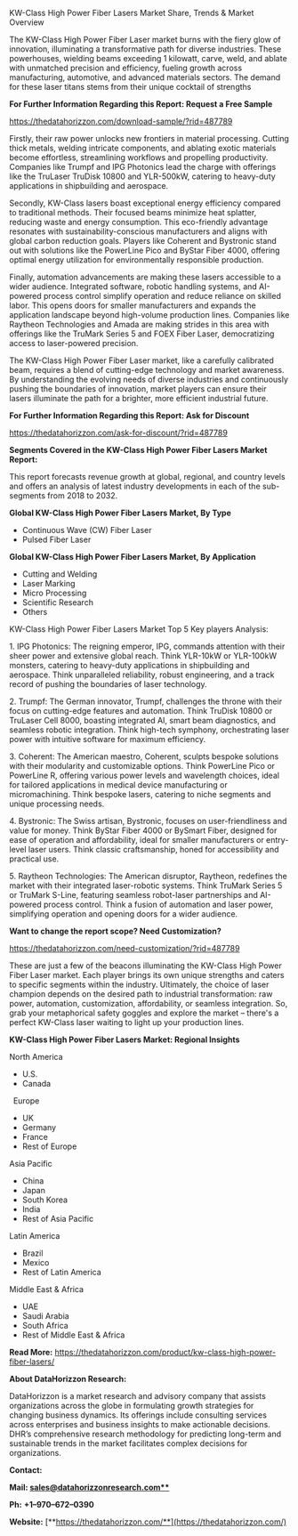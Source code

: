 ﻿KW-Class High Power Fiber Lasers Market Share, Trends & Market Overview

The KW-Class High Power Fiber Laser market burns with the fiery glow of innovation, illuminating a transformative path for diverse industries. These powerhouses, wielding beams exceeding 1 kilowatt, carve, weld, and ablate with unmatched precision and efficiency, fueling growth across manufacturing, automotive, and advanced materials sectors. The demand for these laser titans stems from their unique cocktail of strengths

**For Further Information Regarding this Report: Request a Free Sample**	

<https://thedatahorizzon.com/download-sample/?rid=487789>

Firstly, their raw power unlocks new frontiers in material processing. Cutting thick metals, welding intricate components, and ablating exotic materials become effortless, streamlining workflows and propelling productivity. Companies like Trumpf and IPG Photonics lead the charge with offerings like the TruLaser TruDisk 10800 and YLR-500kW, catering to heavy-duty applications in shipbuilding and aerospace.

Secondly, KW-Class lasers boast exceptional energy efficiency compared to traditional methods. Their focused beams minimize heat splatter, reducing waste and energy consumption. This eco-friendly advantage resonates with sustainability-conscious manufacturers and aligns with global carbon reduction goals. Players like Coherent and Bystronic stand out with solutions like the PowerLine Pico and ByStar Fiber 4000, offering optimal energy utilization for environmentally responsible production.

Finally, automation advancements are making these lasers accessible to a wider audience. Integrated software, robotic handling systems, and AI-powered process control simplify operation and reduce reliance on skilled labor. This opens doors for smaller manufacturers and expands the application landscape beyond high-volume production lines. Companies like Raytheon Technologies and Amada are making strides in this area with offerings like the TruMark Series 5 and FOEX Fiber Laser, democratizing access to laser-powered precision.

The KW-Class High Power Fiber Laser market, like a carefully calibrated beam, requires a blend of cutting-edge technology and market awareness. By understanding the evolving needs of diverse industries and continuously pushing the boundaries of innovation, market players can ensure their lasers illuminate the path for a brighter, more efficient industrial future.

**For Further Information Regarding this Report: Ask for Discount**	

<https://thedatahorizzon.com/ask-for-discount/?rid=487789>

**Segments Covered in the KW-Class High Power Fiber Lasers Market Report:**

This report forecasts revenue growth at global, regional, and country levels and offers an analysis of latest industry developments in each of the sub-segments from 2018 to 2032.

**Global KW-Class High Power Fiber Lasers Market, By Type**

- Continuous Wave (CW) Fiber Laser
- Pulsed Fiber Laser

**Global KW-Class High Power Fiber Lasers Market, By Application**

- Cutting and Welding
- Laser Marking
- Micro Processing
- Scientific Research
- Others

KW-Class High Power Fiber Lasers Market Top 5 Key players Analysis:

1\. IPG Photonics: The reigning emperor, IPG, commands attention with their sheer power and extensive global reach. Think YLR-10kW or YLR-100kW monsters, catering to heavy-duty applications in shipbuilding and aerospace. Think unparalleled reliability, robust engineering, and a track record of pushing the boundaries of laser technology.

2\. Trumpf: The German innovator, Trumpf, challenges the throne with their focus on cutting-edge features and automation. Think TruDisk 10800 or TruLaser Cell 8000, boasting integrated AI, smart beam diagnostics, and seamless robotic integration. Think high-tech symphony, orchestrating laser power with intuitive software for maximum efficiency.

3\. Coherent: The American maestro, Coherent, sculpts bespoke solutions with their modularity and customizable options. Think PowerLine Pico or PowerLine R, offering various power levels and wavelength choices, ideal for tailored applications in medical device manufacturing or micromachining. Think bespoke lasers, catering to niche segments and unique processing needs.

4\. Bystronic: The Swiss artisan, Bystronic, focuses on user-friendliness and value for money. Think ByStar Fiber 4000 or BySmart Fiber, designed for ease of operation and affordability, ideal for smaller manufacturers or entry-level laser users. Think classic craftsmanship, honed for accessibility and practical use.

5\. Raytheon Technologies: The American disruptor, Raytheon, redefines the market with their integrated laser-robotic systems. Think TruMark Series 5 or TruMark S-Line, featuring seamless robot-laser partnerships and AI-powered process control. Think a fusion of automation and laser power, simplifying operation and opening doors for a wider audience.

**Want to change the report scope? Need Customization?**

<https://thedatahorizzon.com/need-customization/?rid=487789>

These are just a few of the beacons illuminating the KW-Class High Power Fiber Laser market. Each player brings its own unique strengths and caters to specific segments within the industry. Ultimately, the choice of laser champion depends on the desired path to industrial transformation: raw power, automation, customization, affordability, or seamless integration. So, grab your metaphorical safety goggles and explore the market – there's a perfect KW-Class laser waiting to light up your production lines.

**KW-Class High Power Fiber Lasers Market: Regional Insights**

North America

- U.S.
- Canada

` `Europe

- UK
- Germany
- France
- Rest of Europe

Asia Pacific	

- China
- Japan
- South Korea
- India
- Rest of Asia Pacific

Latin America

- Brazil
- Mexico
- Rest of Latin America

Middle East & Africa

- UAE
- Saudi Arabia
- South Africa
- Rest of Middle East & Africa

**Read More:** <https://thedatahorizzon.com/product/kw-class-high-power-fiber-lasers/>

**About DataHorizzon Research:**

DataHorizzon is a market research and advisory company that assists organizations across the globe in formulating growth strategies for changing business dynamics. Its offerings include consulting services across enterprises and business insights to make actionable decisions. DHR’s comprehensive research methodology for predicting long-term and sustainable trends in the market facilitates complex decisions for organizations.

**Contact:**

**Mail: [sales@datahorizzonresearch.com**](mailto:sales@datahorizzonresearch.com)**

**Ph:** **+1–970–672–0390**

**Website:** [**https://thedatahorizzon.com/**](https://thedatahorizzon.com/)



